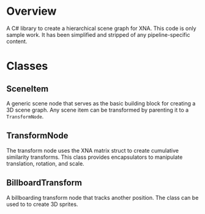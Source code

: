 # Overview
A C# library to create a hierarchical scene graph for XNA. This code is only sample work. It has been simplified and stripped of any pipeline-specific content.

# Classes
## SceneItem
A generic scene node that serves as the basic building block for creating a 3D scene graph. Any scene item can be transformed by parenting it to a `TransformNode`.

## TransformNode
The transform node uses the XNA matrix struct to create cumulative similarity transforms. This class provides  encapsulators to manipulate translation, rotation, and scale.

## BillboardTransform
A billboarding transform node that tracks another position. The class can be used to to create 3D sprites.